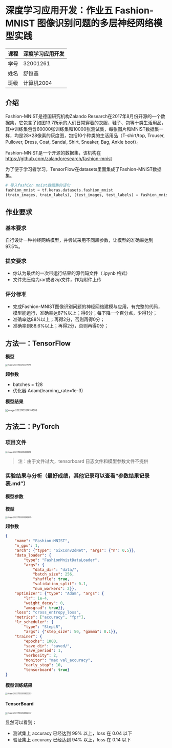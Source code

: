 # 深度学习应用开发：作业五 Fashion-MNIST 图像识别问题的多层神经网络模型实践

| 课程 | 深度学习应用开发 |
| ---- | ---------------- |
| 学号 | 32001261         |
| 姓名 | 舒恒鑫           |
| 班级 | 计算机2004       |

## 介绍

Fashion-MNIST是德国研究机构Zalando Research在2017年8月份开源的一个数据集，它包含了如图13.7所示的人们日常穿着的衣服、鞋子、包等十类生活用品，其中训练集包含60000张训练集和10000张测试集，每张图片和MNIST数据集一样，均是28*28像素的灰度图，包括10个种类的生活用品（T-shirt/top, Trouser, Pullover, Dress, Coat, Sandal, Shirt, Sneaker, Bag, Ankle boot）。

Fashion-MNIST是一个开源的数据集，该机构在 https://github.com/zalandoresearch/fashion-mnist 

为了便于学习者学习，TensorFlow在datasets里面集成了Fashion-MNIST数据集。

```python
# 导入fashion mnist数据集的语句
fashion_mnist = tf.keras.datasets.fashion_mnist
(train_images, train_labels), (test_images, test_labels) = fashion_mnist.load_data()  
```

## 作业要求

### 基本要求

自行设计一种神经网络模型，并尝试采用不同超参数，让模型的准确率达到97.5%。

### 提交要求

- 你认为最优的一次带运行结果的源代码文件（.ipynb 格式）
- 文件先压缩为rar或者zip文件，作为附件上传

### 评分标准

- 完成Fashion-MNIST图像识别问题的神经网络建模与应用，有完整的代码，模型能运行，准确率达87%以上；得6分；每下降一个百分点，少得1分；
- 准确率达88%以上；再得2分，否则再得0分；
- 准确率到88.6%以上；再得2分，否则再得0分；

## 方法一：TensorFlow

**模型**

<img src="./images.assets/image-20221103213327879.png" alt="image-20221103213327879" style="zoom:40%;" />

**超参数**

- batches = 128
- 优化器 Adam(learning_rate=1e-3)

**模型结果**

<img src="./images.assets/image-20221103214314508.png" alt="image-20221103214314508" style="zoom:50%;" />

## 方法二：PyTorch

### 项目文件

<img src="./images.assets/image-20221103205638018.png" alt="image-20221103205638018" style="zoom:40%;" />

> 注：由于文件过大，tensorboard 日志文件和模型参数文件不提供

### 实验结果与分析（最好成绩，其他记录可以查看“参数结果记录表.md”）

#### 模型参数

**模型**

<img src="./images.assets/image-20221103203549805.png" alt="image-20221103203549805" style="zoom:40%;" />

**超参数**

```json
{
    "name": "Fashion-MNIST",
    "n_gpu": 1,
    "arch": {"type": "SixConv2dNet", "args": {"n": 0.5}},
    "data_loader": {
        "type": "FashionMnistDataLoader", 
        "args": {
            "data_dir": "data/", 
            "batch_size": 256, 
            "shuffle": true, 
            "validation_split": 0.1, 
            "num_workers": 2}},
    "optimizer": {"type": "Adam", "args": {
        "lr": 1e-4, 
        "weight_decay": 0, 
        "amsgrad": true}},
    "loss": "cross_entropy_loss",
    "metrics": ["accuracy", "fpr"],
    "lr_scheduler": {
        "type": "StepLR", 
        "args": {"step_size": 50, "gamma": 0.1}},
    "trainer": {
        "epochs": 1000,
        "save_dir": "saved/",
        "save_period": 1,
        "verbosity": 2,
        "monitor": "max val_accuracy",
        "early_stop": 10,
        "tensorboard": true}
}
```

**模型训练结果**

<img src="./images.assets/image-20221103203923293.png" alt="image-20221103203923293" style="zoom:40%;" />

#### TensorBoard

<img src="./images.assets/image-20221103204624372.png" alt="image-20221103204624372" style="zoom:40%;" />

显然可以看到：

- 测试集上 accuracy 已经达到 99% 以上，loss 在 0.04 以下
- 验证集上 accuracy 已经达到 94% 以上，loss 在 0.14 以下
